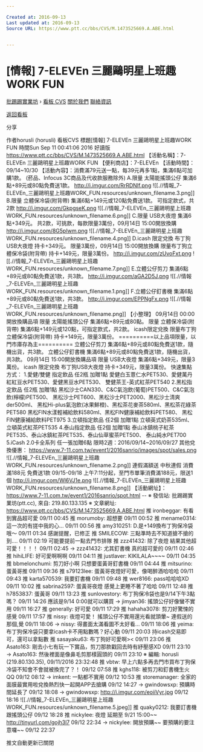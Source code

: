 ```yaml
---

Created at: 2016-09-13
Last updated at: 2016-09-13
Source URL: https://www.ptt.cc/bbs/CVS/M.1473525669.A.ABE.html


---
```


# [情報] 7-ELEVEn 三麗鷗明星上班趣WORK FUN


[批踢踢實業坊](https://www.ptt.cc/) › [看板 CVS](https://www.ptt.cc/bbs/CVS/index.html) [關於我們](https://www.ptt.cc/about.html) [聯絡資訊](https://www.ptt.cc/contact.html)

[返回看板](https://www.ptt.cc/bbs/CVS/index.html)

分享

作者horusli (horusli)
看板CVS
標題\[情報\] 7-ELEVEn 三麗鷗明星上班趣WORK FUN
時間Sun Sep 11 00:41:06 2016
好讀版 <https://www.ptt.cc/bbs/CVS/M.1473525669.A.ABE.html> 【活動名稱】：7-ELEVEn 三麗鷗明星上班趣WORK FUN 【便利商店】：7-ELEVEn 【活動時間】：09/14~10/30 【活動內容】：消費滿79元送一點，每39元再多1點，集滿6點可加購1款。 (菸品、Infocus 3C商品及代收款服務除外) A.限量 太陽能搖頭公仔 集滿6點+89元或80點免費送1款。 <http://i.imgur.com/RrRDNIf.png>
![[.//情報_7-ELEVEn_三麗鷗明星上班趣WORK_FUN.resources/unknown_filename.3.png]]
B.限量 立體保冷袋(附背帶) 集滿6點+149元或120點免費送1款。 可指定款式，共2款 <http://i.imgur.com/GkpgseK.png>
![[.//情報_7-ELEVEn_三麗鷗明星上班趣WORK_FUN.resources/unknown_filename.6.png]]
C.限量 USB大夜燈 集滿6點+349元。 共2款，可挑款，每款限量3萬份，09月14日 15:00開放換購 <http://i.imgur.com/8G5pIwm.png>
![[.//情報_7-ELEVEn_三麗鷗明星上班趣WORK_FUN.resources/unknown_filename.4.png]]
D.icash 限定兌換 布丁狗USB大夜燈 持卡+349元。 限量3萬份，09月14日 15:00開放換購 限量布丁狗立體保冷袋(附背帶) 持卡+149元，限量3萬份。 <http://i.imgur.com/zUvoFxt.png>
![[.//情報_7-ELEVEn_三麗鷗明星上班趣WORK_FUN.resources/unknown_filename.7.png]]
E.立體公仔剪刀 集滿6點+89元或80點免費送1款，共3款。 <http://i.imgur.com/aGA2D5J.png>
![[.//情報_7-ELEVEn_三麗鷗明星上班趣WORK_FUN.resources/unknown_filename.1.png]]
F.立體公仔釘書機 集滿6點+89元或80點免費送1款，共3款。 <http://i.imgur.com/EPPNgFx.png>
![[.//情報_7-ELEVEn_三麗鷗明星上班趣WORK_FUN.resources/unknown_filename.png]]
【小整理】 09月14日 00:00開放換購品項 限量 太陽能搖頭公仔 集滿6點+89元或80點。 限量 立體保冷袋(附背帶) 集滿6點+149元或120點，可指定款式，共2款。 icash限定兌換 限量布丁狗立體保冷袋(附背帶) 持卡+149元，限量3萬份。 ==========以上品項限量，以門市庫存為主========== 立體公仔剪刀 集滿6點+89元或80點免費送1款，隨機出貨，共3款。 立體公仔釘書機 集滿6點+89元或80點免費送1款，隨機出貨，共3款。 09月14日 15:00開放換購品項 限量 USB大夜燈 集滿6點+349元，限量3萬份。 icash 限定兌換 布丁狗USB大夜燈 持卡+349元，限量3萬份。 快速集點方式： 1.愛健/雙健 指定飲品 任2瓶 加贈1點 愛健白玉薏仁水PET530、愛健萬丹紅紅豆水PET530、愛健黑豆水PET530、 雙健茶王-英式紅茶PET540 2.黑松指定飲品 任2瓶 加贈1點 黑松沙士CAN330、C&C氣泡飲(葡萄)PET500、C&C氣泡飲(檸檬)PET500、 黑松沙士PET600、黑松沙士PET2000、黑松沙士清爽der500ml、 黑松Hi-plus氣泡飲(冰果鮮橙)、黑松茶花麥茶580ml、黑松茶花綠茶PET580 黑松FIN水漾輕補給飲料580ml、黑松FIN健康補給飲料PET580、 黑松FIN健康補給飲料PET975 3.立頓指定飲品 任2個 加贈1點 立頓英式奶茶535ml、立頓英式紅茶PET535 4.泰山指定飲品 任2個 加贈1點 泰山冰鎮桃子紅茶PET535、泰山冰鎮紅茶PET535、泰山仙草蜜茶PET500、 泰山純水PET700 5.iCash 2.0卡全系列 任一張加贈6點 限時2週：2016/09/14~2016/09/27 其他兌換優惠： <https://www.7-11.com.tw/event1/2016sanrio/images/spot/sales.png>
![[.//情報_7-ELEVEn_三麗鷗明星上班趣WORK_FUN.resources/unknown_filename.2.png]]
連假滿額送 中秋連假 消費滿188元 免費送1款 09/15-09/18 上午7:11分起，至門市單筆消費滿188元，限送1個 <http://i.imgur.com/Wl6VJ1e.png>
![[.//情報_7-ELEVEn_三麗鷗明星上班趣WORK_FUN.resources/unknown_filename.8.png]]
【活動網址】：<https://www.7-11.com.tw/event1/2016sanrio/spot.html> -- ※ 發信站: 批踢踢實業坊(ptt.cc), 來自: 219.80.133.135 ※ 文章網址: <https://www.ptt.cc/bbs/CVS/M.1473525669.A.ABE.html>
推 ironbeggar: 有看到實品超可愛 09/11 00:45
推 morumoby: 超想要 09/11 00:52
推 mename0314: 這一次的有搓中我的心... 09/11 00:56
推 amy310251: D.是+149換布丁狗保冷袋哦～ 09/11 01:34
感謝提醒，已修正
推 SMILECOW: 三點準時去不知道搶不搶的到.... 09/11 02:19
可能要提前一點去門市排隊
推 zzz41432: 除了夜燈 結果其他超可愛！！！！ 09/11 02:45
→ zzz41432: 尤其釘書機 真的超可愛的 09/11 02:46
推 hihiLIFE: 好可愛啊啊啊 09/11 04:11
推 justlaver: KIKILALA~~~~ 09/11 04:35
推 bbmelonchumi: 剪刀好小啊 只想要蛋黃哥釘書機 09/11 04:44
推 mitsurino: 蛋黃哥推 09/11 09:36
推 s79123lee: 蛋黃哥夜燈好可愛，像喝醉酒哈哈哈 09/11 09:43
推 karta570539: 我要釘書機 09/11 09:48
推 wer8166: pass哈哈哈XD 09/11 10:02
推 sabrina2597: 蛋黃哥夜燈 感覺上更睡不著了哈哈 09/11 12:48
推 h7853837: 蛋黃哥 09/11 13:23
推 sunlovestory: 布丁狗保冷袋也是9/14下午3點嗎？ 09/11 14:26
應該是9/14 0:00就可以購買
→ jimyan36: 搖頭公仔好像蠻不實用 09/11 16:27
推 generally: 好可愛 09/11 17:29
推 hahaha3078: 剪刀好驚悚的感覺 09/11 17:57
推 nissy: 夜燈可愛！ 搖頭公仔不實用還光看就頭暈~ 連假送的那個,覺 09/11 18:06
→ nissy: 得畫面太滿看圖不太好看… 09/11 18:06
推 yeima: 布丁狗保冷袋只要拿icash卡不用點數嗎？好心動 09/11 20:03
持icash交易即可，還可以拿點數
推 sasayaku63: 布丁狗好可愛啊>< 09/11 23:06
推 Asato163: 剛去小七有玩一下實品，剪刀那款戳回去時有紓壓感XD 09/11 23:10
→ Asato163: 然後裡面是像鼻毛剪那樣圓頭的 09/11 23:10
※ 編輯: horusli (219.80.130.35), 09/11/2016 23:32:48
推 vbtw: 早上六點多再去門市買布丁狗保冷袋不知會不會就被換完了？！ 09/12 07:58
推 kghs118: 被剪刀和釘書機生火QQ 09/12 08:12
→ imkent: 一點都不實用 09/12 10:53
推 storemanager: 全家的面膜最實用啦兌換熱烈快一起開APP去搶購 09/12 14:27
→ gwindowsxp: 預購時間延長了 09/12 18:08
→ gwindowsxp: <http://i.imgur.com/eoiiVyr.jpg> 09/12 18:16
![[.//情報_7-ELEVEn_三麗鷗明星上班趣WORK_FUN.resources/unknown_filename.5.jpeg]]
推 quaky0212: 我要訂書機跟搖頭公仔 09/12 18:28
推 nickylee: 夜燈 延期至 9/21 15:00~~ <http://tinyurl.com/gojh3l7> 09/12 22:34
→ nickylee: 開放預購~~ 要預購的要注意囉~~ 09/12 22:37

推文自動更新已關閉

